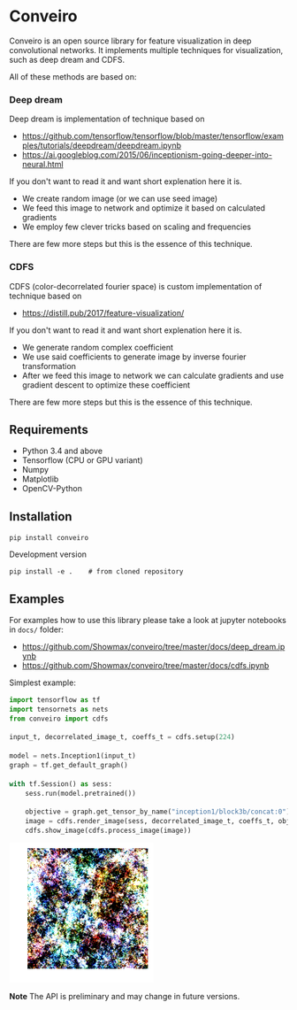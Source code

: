 # Conveiro

Conveiro is an open source library for feature visualization in deep convolutional networks. It implements multiple techniques for visualization, such as deep dream and CDFS.

All of these methods are based on:

### Deep dream
Deep dream is implementation of technique based on 
  * https://github.com/tensorflow/tensorflow/blob/master/tensorflow/examples/tutorials/deepdream/deepdream.ipynb
* https://ai.googleblog.com/2015/06/inceptionism-going-deeper-into-neural.html

If you don't want to read it and want short explenation here it is. 
* We create random image (or we can use seed image)
* We feed this image to network and optimize it based on calculated gradients
* We employ few clever tricks based on scaling and frequencies

There are few more steps but this is the essence of this technique.  

### CDFS
CDFS (color-decorrelated fourier space) is custom implementation of technique based on
* https://distill.pub/2017/feature-visualization/

If you don't want to read it and want short explenation here it is. 
* We generate random complex coefficient
* We use said coefficients to generate image by inverse fourier transformation
*  After we feed this image to network we can calculate gradients and use gradient descent to optimize these coefficient

There are few more steps but this is the essence of this technique.

## Requirements

* Python 3.4 and above
* Tensorflow (CPU or GPU variant)
* Numpy
* Matplotlib
* OpenCV-Python

## Installation

```
pip install conveiro
```

Development version

```
pip install -e .    # from cloned repository
```

## Examples

For examples how to use this library please take a look at jupyter notebooks in `docs/` folder:

* https://github.com/Showmax/conveiro/tree/master/docs/deep_dream.ipynb
* https://github.com/Showmax/conveiro/tree/master/docs/cdfs.ipynb

Simplest example:

```python
import tensorflow as tf
import tensornets as nets
from conveiro import cdfs

input_t, decorrelated_image_t, coeffs_t = cdfs.setup(224)

model = nets.Inception1(input_t)
graph = tf.get_default_graph()

with tf.Session() as sess:
    sess.run(model.pretrained())

    objective = graph.get_tensor_by_name("inception1/block3b/concat:0")
    image = cdfs.render_image(sess, decorrelated_image_t, coeffs_t, objective[..., 55], 0.01)
    cdfs.show_image(cdfs.process_image(image))
```

![CDFS output](docs/example.png)

**Note** The API is preliminary and may change in future versions.
